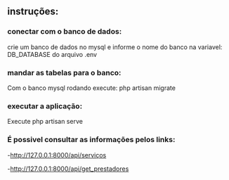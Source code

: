 ## instruções:

### conectar com o banco de dados:
crie um banco de dados no mysql e informe o nome do banco  na variavel: DB_DATABASE do arquivo .env

### mandar as tabelas para o banco:
Com o banco mysql rodando execute: php artisan migrate

### executar a aplicação:
Execute php artisan serve

### É possivel consultar as informações  pelos links:
-http://127.0.0.1:8000/api/serviços

-http://127.0.0.1:8000/api/get_prestadores


